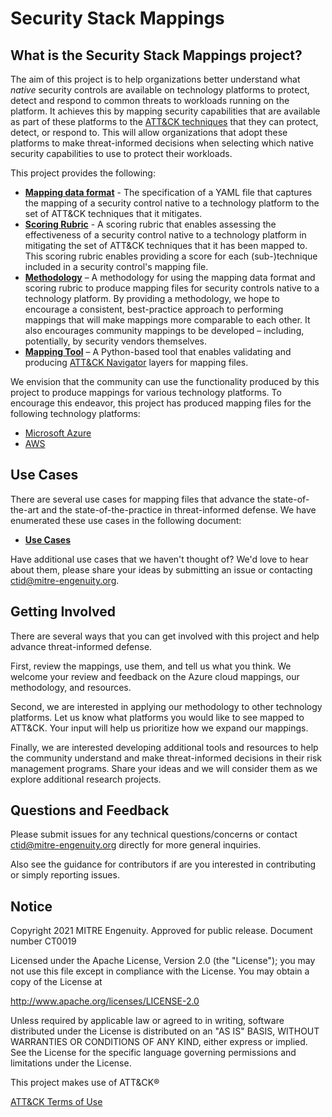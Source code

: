 # Security Stack Mappings

## What is the Security Stack Mappings project?

The aim of this project is to help organizations better understand what _native_ security controls are available on technology platforms to protect, detect and respond to common threats to workloads running on the platform.  It achieves this by mapping security capabilities that are available as part of these platforms to the [ATT&CK techniques](https://attack.mitre.org/matrices/enterprise/) that they can protect, detect, or respond to. This will allow organizations that adopt these platforms to make threat-informed decisions when selecting which native security capabilities to use to protect their workloads.  

This project provides the following:
- **[Mapping data format](docs/mapping_format.md)** - The specification of a YAML file that captures the mapping of a security control native to a technology platform to the set of ATT&CK techniques that it mitigates.
- **[Scoring Rubric](docs/scoring.md)** - A scoring rubric that enables assessing the effectiveness of a security control native to a technology platform in mitigating the set of ATT&CK techniques that it has been mapped to.  This scoring rubric enables providing a score for each (sub-)technique included in a security control's mapping file.
- **[Methodology](docs/mapping_methodology.md)** – A methodology for using the mapping data format and scoring rubric to produce mapping files for security controls native to a technology platform.  By providing a methodology, we hope to encourage a consistent, best-practice approach to performing mappings that will make mappings more comparable to each other. It also encourages community mappings to be developed – including, potentially, by security vendors themselves.
- **[Mapping Tool](tools/)** – A Python-based tool that enables validating and producing [ATT&CK Navigator](https://mitre-attack.github.io/attack-navigator/) layers for mapping files.

We envision that the community can use the functionality produced by this project to produce mappings for various technology platforms.  To encourage this endeavor, this project has produced mapping files for the following technology platforms:
- [Microsoft Azure](https://github.com/center-for-threat-informed-defense/azure-security-stack-mappings#azure-controls)
- [AWS](https://github.com/center-for-threat-informed-defense/aws-security-stack-mappings#aws-controls)

## Use Cases

There are several use cases for mapping files that advance the state-of-the-art and the state-of-the-practice in threat-informed defense.  We have enumerated these use cases in the following document: 
- **[Use Cases](docs/use_cases.md)**

Have additional use cases that we haven't thought of?  We'd love to hear about them, please share your ideas by submitting an issue or contacting ctid@mitre-engenuity.org.

## Getting Involved

There are several ways that you can get involved with this project and help advance threat-informed defense.

First, review the mappings, use them, and tell us what you think. We welcome your review and feedback on the Azure cloud mappings, our methodology, and resources.

Second, we are interested in applying our methodology to other technology platforms. Let us know what platforms you would like to see mapped to ATT&CK. Your input will help us prioritize how we expand our mappings.

Finally, we are interested developing additional tools and resources to help the community understand and make threat-informed decisions in their risk management programs. Share your ideas and we will consider them as we explore additional research projects.

## Questions and Feedback
Please submit issues for any technical questions/concerns or contact ctid@mitre-engenuity.org directly for more general inquiries.

Also see the guidance for contributors if are you interested in contributing or simply reporting issues.

## Notice
Copyright 2021 MITRE Engenuity. Approved for public release. Document number CT0019

Licensed under the Apache License, Version 2.0 (the "License"); you may not use this file except in compliance with the License. You may obtain a copy of the License at

http://www.apache.org/licenses/LICENSE-2.0

Unless required by applicable law or agreed to in writing, software distributed under the License is distributed on an "AS IS" BASIS, WITHOUT WARRANTIES OR CONDITIONS OF ANY KIND, either express or implied. See the License for the specific language governing permissions and limitations under the License.

This project makes use of ATT&CK®

[ATT&CK Terms of Use](https://attack.mitre.org/resources/terms-of-use/)

